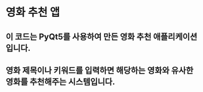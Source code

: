 # 영화 추천 앱
##
## 이 코드는 PyQt5를 사용하여 만든 영화 추천 애플리케이션입니다.
## 영화 제목이나 키워드를 입력하면 해당하는 영화와 유사한 영화를 추천해주는 시스템입니다. 

